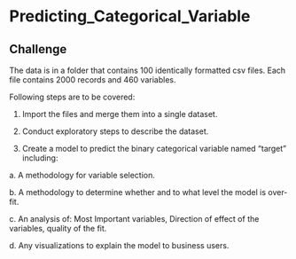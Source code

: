 # Predicting_Categorical_Variable
## Challenge
The data is in a folder that contains 100 identically formatted csv files.  Each file contains 2000 records and 460 variables.

Following steps are to be covered:
1. Import the files and merge them into a single dataset.

2. Conduct exploratory steps to describe the dataset.

3. Create a model to predict the binary categorical variable named “target” including:

a. A methodology for variable selection.

b. A methodology to determine whether and to what level the model is over-fit.

c. An analysis of: Most Important variables, Direction of effect of the variables, quality of the fit.

d. Any visualizations to explain the model to business users.

